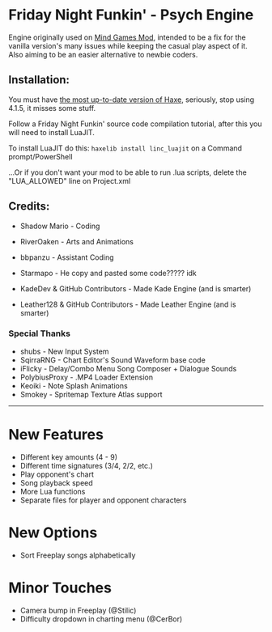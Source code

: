 # Friday Night Funkin' - Psych Engine
Engine originally used on [Mind Games Mod](https://gamebanana.com/mods/301107), intended to be a fix for the vanilla version's many issues while keeping the casual play aspect of it. Also aiming to be an easier alternative to newbie coders.

## Installation:
You must have [the most up-to-date version of Haxe](https://haxe.org/download/), seriously, stop using 4.1.5, it misses some stuff.

Follow a Friday Night Funkin' source code compilation tutorial, after this you will need to install LuaJIT.

To install LuaJIT do this: `haxelib install linc_luajit` on a Command prompt/PowerShell

...Or if you don't want your mod to be able to run .lua scripts, delete the "LUA_ALLOWED" line on Project.xml

## Credits:
* Shadow Mario - Coding
* RiverOaken - Arts and Animations
* bbpanzu - Assistant Coding

* Starmapo - He copy and pasted some code????? idk
* KadeDev & GitHub Contributors - Made Kade Engine (and is smarter)
* Leather128 & GitHub Contributors - Made Leather Engine (and is smarter)

### Special Thanks
* shubs - New Input System
* SqirraRNG - Chart Editor's Sound Waveform base code
* iFlicky - Delay/Combo Menu Song Composer + Dialogue Sounds
* PolybiusProxy - .MP4 Loader Extension
* Keoiki - Note Splash Animations
* Smokey - Spritemap Texture Atlas support
_____________________________________

# New Features
* Different key amounts (4 - 9)
* Different time signatures (3/4, 2/2, etc.)
* Play opponent's chart
* Song playback speed
* More Lua functions
* Separate files for player and opponent characters

# New Options
* Sort Freeplay songs alphabetically

# Minor Touches
* Camera bump in Freeplay (@Stilic)
* Difficulty dropdown in charting menu (@CerBor)